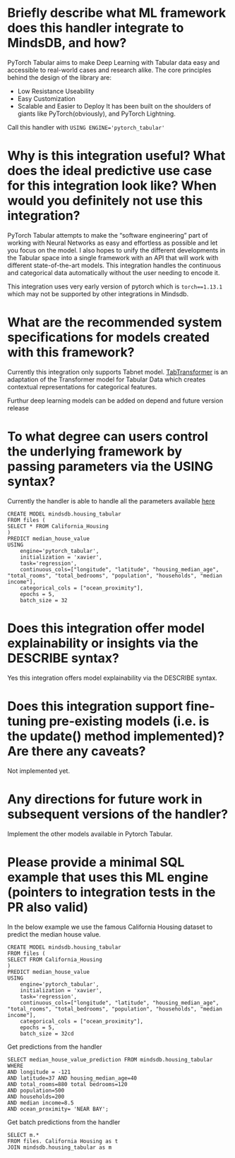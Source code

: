 # Briefly describe what ML framework does this handler integrate to MindsDB, and how?
PyTorch Tabular aims to make Deep Learning with Tabular data easy and accessible to real-world cases and research alike. The core principles behind the design of the library are:

- Low Resistance Useability
- Easy Customization
- Scalable and Easier to Deploy
It has been built on the shoulders of giants like PyTorch(obviously), and PyTorch Lightning.

Call this handler with
`USING ENGINE='pytorch_tabular'` 

# Why is this integration useful? What does the ideal predictive use case for this integration look like? When would you definitely not use this integration?
PyTorch Tabular attempts to make the “software engineering” part of working with Neural Networks as easy and effortless as possible and let you focus on the model. I also hopes to unify 
the different developments in the Tabular space into a single framework with an API that will work with different state-of-the-art models. This integration handles the continuous and categorical
data automatically without the user needing to encode it. 

This integration uses very early version of pytorch which is `torch==1.13.1` which may not be supported by other integrations in Mindsdb.

# What are the recommended system specifications for models created with this framework?
Currently this integration only supports Tabnet model. [TabTransformer](https://arxiv.org/abs/1908.07442) is an adaptation of the Transformer 
model for Tabular Data which creates contextual representations for categorical features.

Furthur deep learning models can be added on depend and future version release

# To what degree can users control the underlying framework by passing parameters via the USING syntax?
Currently the handler is able to handle all the parameters available [here](https://pytorch-tabular.readthedocs.io/en/latest/#usage)

```
CREATE MODEL mindsdb.housing_tabular
FROM files (
SELECT * FROM California_Housing
)
PREDICT median_house_value
USING
    engine='pytorch_tabular',
    initialization = 'xavier',
    task='regression',
    continuous_cols=["longitude", "latitude", "housing_median_age", "total_rooms", "total_bedrooms", "population", "households", "median income"],
    categorical_cols = ["ocean_proximity"],
    epochs = 5,
    batch_size = 32
```

# Does this integration offer model explainability or insights via the DESCRIBE syntax?
Yes this integration offers model explainability via the DESCRIBE syntax. 

# Does this integration support fine-tuning pre-existing models (i.e. is the update() method implemented)? Are there any caveats?
Not implemented yet.

# Any directions for future work in subsequent versions of the handler?
Implement the other models available in Pytorch Tabular.

# Please provide a minimal SQL example that uses this ML engine (pointers to integration tests in the PR also valid)
In the below example we use the famous California Housing dataset to predict the median house value. 

```
CREATE MODEL mindsdb.housing_tabular
FROM files (
SELECT FROM California_Housing
)
PREDICT median_house_value
USING
    engine='pytorch_tabular',
    initialization = 'xavier',
    task='regression',
    continuous_cols=["longitude", "latitude", "housing_median_age", "total_rooms", "total_bedrooms", "population", "households", "median income"],
    categorical_cols = ["ocean_proximity"],
    epochs = 5,
    batch_size = 32cd 
```

Get predictions from the handler
```
SELECT median_house_value_prediction FROM mindsdb.housing_tabular
WHERE
AND longitude = -121
AND latitude=37 AND housing_median_age=40
AND total_rooms=880 total bedrooms=120
AND population=500
AND households=200
AND median income=8.5
AND ocean_proximity= 'NEAR BAY';
```

Get batch predictions from the handler
```
SELECT m.*
FROM files. California Housing as t 
JOIN mindsdb.housing_tabular as m
```